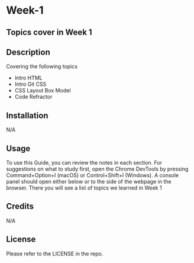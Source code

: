 # Week-1

## Topics cover in Week 1

## Description

Covering the following topics

- Intro HTML
-  Intro Git CSS
-  CSS Layout Box Model
-  Code Refractor


## Installation

N/A

## Usage

To use this Guide, you can review the notes in each section. For suggestions on what to study first, open the Chrome DevTools by pressing Command+Option+I (macOS) or Control+Shift+I (Windows). A console panel should open either below or to the side of the webpage in the browser. There you will see a list of topics we learned in Week 1


## Credits

N/A

## License

Please refer to the LICENSE in the repo.
